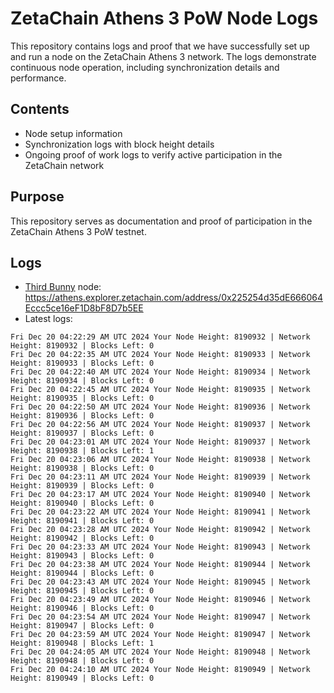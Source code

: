 # ZetaChain Athens 3 PoW Node Logs
This repository contains logs and proof that we have successfully set up and run a node on the ZetaChain Athens 3 network. The logs demonstrate continuous node operation, including synchronization details and performance.

## Contents
- Node setup information
- Synchronization logs with block height details
- Ongoing proof of work logs to verify active participation in the ZetaChain network

## Purpose
This repository serves as documentation and proof of participation in the ZetaChain Athens 3 PoW testnet.

## Logs

- [Third Bunny](https://thirdbunny.xyz/) node: https://athens.explorer.zetachain.com/address/0x225254d35dE666064Eccc5ce16eF1D8bF8D7b5EE
- Latest logs:
```
Fri Dec 20 04:22:29 AM UTC 2024 Your Node Height: 8190932 | Network Height: 8190932 | Blocks Left: 0
Fri Dec 20 04:22:35 AM UTC 2024 Your Node Height: 8190933 | Network Height: 8190933 | Blocks Left: 0
Fri Dec 20 04:22:40 AM UTC 2024 Your Node Height: 8190934 | Network Height: 8190934 | Blocks Left: 0
Fri Dec 20 04:22:45 AM UTC 2024 Your Node Height: 8190935 | Network Height: 8190935 | Blocks Left: 0
Fri Dec 20 04:22:50 AM UTC 2024 Your Node Height: 8190936 | Network Height: 8190936 | Blocks Left: 0
Fri Dec 20 04:22:56 AM UTC 2024 Your Node Height: 8190937 | Network Height: 8190937 | Blocks Left: 0
Fri Dec 20 04:23:01 AM UTC 2024 Your Node Height: 8190937 | Network Height: 8190938 | Blocks Left: 1
Fri Dec 20 04:23:06 AM UTC 2024 Your Node Height: 8190938 | Network Height: 8190938 | Blocks Left: 0
Fri Dec 20 04:23:11 AM UTC 2024 Your Node Height: 8190939 | Network Height: 8190939 | Blocks Left: 0
Fri Dec 20 04:23:17 AM UTC 2024 Your Node Height: 8190940 | Network Height: 8190940 | Blocks Left: 0
Fri Dec 20 04:23:22 AM UTC 2024 Your Node Height: 8190941 | Network Height: 8190941 | Blocks Left: 0
Fri Dec 20 04:23:28 AM UTC 2024 Your Node Height: 8190942 | Network Height: 8190942 | Blocks Left: 0
Fri Dec 20 04:23:33 AM UTC 2024 Your Node Height: 8190943 | Network Height: 8190943 | Blocks Left: 0
Fri Dec 20 04:23:38 AM UTC 2024 Your Node Height: 8190944 | Network Height: 8190944 | Blocks Left: 0
Fri Dec 20 04:23:43 AM UTC 2024 Your Node Height: 8190945 | Network Height: 8190945 | Blocks Left: 0
Fri Dec 20 04:23:49 AM UTC 2024 Your Node Height: 8190946 | Network Height: 8190946 | Blocks Left: 0
Fri Dec 20 04:23:54 AM UTC 2024 Your Node Height: 8190947 | Network Height: 8190947 | Blocks Left: 0
Fri Dec 20 04:23:59 AM UTC 2024 Your Node Height: 8190947 | Network Height: 8190948 | Blocks Left: 1
Fri Dec 20 04:24:05 AM UTC 2024 Your Node Height: 8190948 | Network Height: 8190948 | Blocks Left: 0
Fri Dec 20 04:24:10 AM UTC 2024 Your Node Height: 8190949 | Network Height: 8190949 | Blocks Left: 0
```
